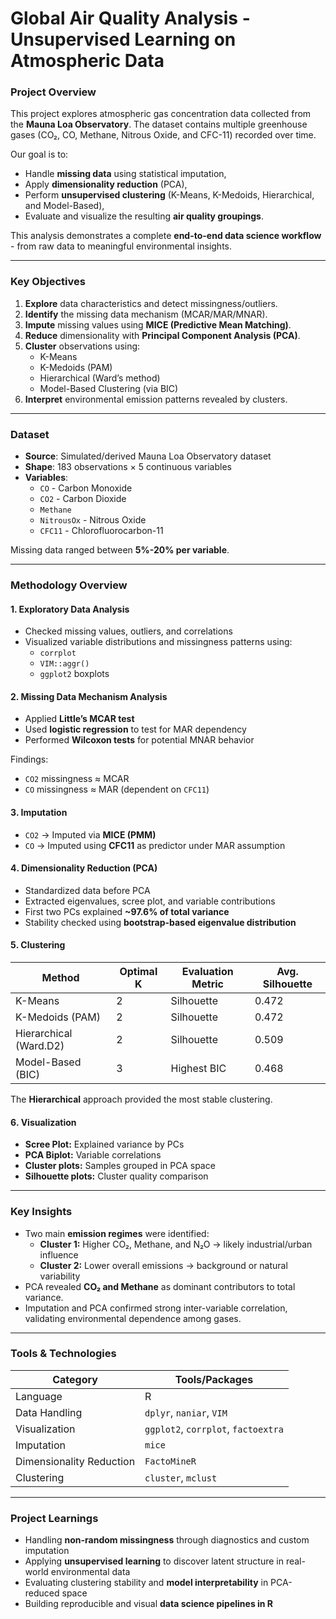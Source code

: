 # Global Air Quality Analysis - Unsupervised Learning on Atmospheric Data

### Project Overview
This project explores atmospheric gas concentration data collected from the **Mauna Loa Observatory**.
The dataset contains multiple greenhouse gases (CO₂, CO, Methane, Nitrous Oxide, and CFC-11) recorded over time.

Our goal is to:
- Handle **missing data** using statistical imputation,
- Apply **dimensionality reduction** (PCA),
- Perform **unsupervised clustering** (K-Means, K-Medoids, Hierarchical, and Model-Based),
- Evaluate and visualize the resulting **air quality groupings**.

This analysis demonstrates a complete **end-to-end data science workflow** - from raw data to meaningful environmental insights.

---

### Key Objectives
1. **Explore** data characteristics and detect missingness/outliers.
2. **Identify** the missing data mechanism (MCAR/MAR/MNAR).
3. **Impute** missing values using **MICE (Predictive Mean Matching)**.
4. **Reduce** dimensionality with **Principal Component Analysis (PCA)**.
5. **Cluster** observations using:
   - K-Means
   - K-Medoids (PAM)
   - Hierarchical (Ward’s method)
   - Model-Based Clustering (via BIC)
6. **Interpret** environmental emission patterns revealed by clusters.

---

### Dataset
- **Source**: Simulated/derived Mauna Loa Observatory dataset
- **Shape**: 183 observations × 5 continuous variables
- **Variables**:
  - `CO` - Carbon Monoxide
  - `CO2` - Carbon Dioxide
  - `Methane`
  - `NitrousOx` - Nitrous Oxide
  - `CFC11` - Chlorofluorocarbon-11

Missing data ranged between **5%-20% per variable**.

---

### Methodology Overview

#### 1️. Exploratory Data Analysis
- Checked missing values, outliers, and correlations
- Visualized variable distributions and missingness patterns using:
  - `corrplot`
  - `VIM::aggr()`
  - `ggplot2` boxplots

#### 2️. Missing Data Mechanism Analysis
- Applied **Little’s MCAR test**
- Used **logistic regression** to test for MAR dependency
- Performed **Wilcoxon tests** for potential MNAR behavior

Findings:
- `CO2` missingness ≈ MCAR
- `CO` missingness ≈ MAR (dependent on `CFC11`)

#### 3️. Imputation
- `CO2` → Imputed via **MICE (PMM)**
- `CO` → Imputed using **CFC11** as predictor under MAR assumption

#### 4️. Dimensionality Reduction (PCA)
- Standardized data before PCA
- Extracted eigenvalues, scree plot, and variable contributions
- First two PCs explained **~97.6% of total variance**
- Stability checked using **bootstrap-based eigenvalue distribution**

#### 5️. Clustering
| Method | Optimal K | Evaluation Metric | Avg. Silhouette |
|--------|-------------|------------------|-----------------|
| K-Means | 2 | Silhouette | 0.472 |
| K-Medoids (PAM) | 2 | Silhouette | 0.472 |
| Hierarchical (Ward.D2) | 2 | Silhouette | 0.509 |
| Model-Based (BIC) | 3 | Highest BIC | 0.468 |

The **Hierarchical** approach provided the most stable clustering.

#### 6️. Visualization
- **Scree Plot:** Explained variance by PCs
- **PCA Biplot:** Variable correlations
- **Cluster plots:** Samples grouped in PCA space
- **Silhouette plots:** Cluster quality comparison

---

### Key Insights
- Two main **emission regimes** were identified:
  - **Cluster 1:** Higher CO₂, Methane, and N₂O → likely industrial/urban influence
  - **Cluster 2:** Lower overall emissions → background or natural variability
- PCA revealed **CO₂ and Methane** as dominant contributors to total variance.
- Imputation and PCA confirmed strong inter-variable correlation, validating environmental dependence among gases.

---

### Tools & Technologies
| Category | Tools/Packages |
|-----------|----------------|
| Language | R |
| Data Handling | `dplyr`, `naniar`, `VIM` |
| Visualization | `ggplot2`, `corrplot`, `factoextra` |
| Imputation | `mice` |
| Dimensionality Reduction | `FactoMineR` |
| Clustering | `cluster`, `mclust` |

---

### Project Learnings
- Handling **non-random missingness** through diagnostics and custom imputation
- Applying **unsupervised learning** to discover latent structure in real-world environmental data
- Evaluating clustering stability and **model interpretability** in PCA-reduced space
- Building reproducible and visual **data science pipelines in R**
